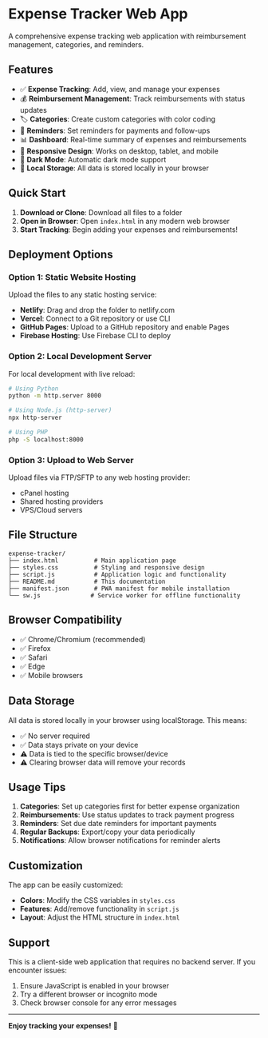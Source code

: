 # Expense Tracker Web App

A comprehensive expense tracking web application with reimbursement management, categories, and reminders.

## Features

- ✅ **Expense Tracking**: Add, view, and manage your expenses
- 💰 **Reimbursement Management**: Track reimbursements with status updates
- 🏷️ **Categories**: Create custom categories with color coding
- 🔔 **Reminders**: Set reminders for payments and follow-ups
- 📊 **Dashboard**: Real-time summary of expenses and reimbursements
- 📱 **Responsive Design**: Works on desktop, tablet, and mobile
- 🌙 **Dark Mode**: Automatic dark mode support
- 💾 **Local Storage**: All data is stored locally in your browser

## Quick Start

1. **Download or Clone**: Download all files to a folder
2. **Open in Browser**: Open `index.html` in any modern web browser
3. **Start Tracking**: Begin adding your expenses and reimbursements!

## Deployment Options

### Option 1: Static Website Hosting
Upload the files to any static hosting service:
- **Netlify**: Drag and drop the folder to netlify.com
- **Vercel**: Connect to a Git repository or use CLI
- **GitHub Pages**: Upload to a GitHub repository and enable Pages
- **Firebase Hosting**: Use Firebase CLI to deploy

### Option 2: Local Development Server
For local development with live reload:

```bash
# Using Python
python -m http.server 8000

# Using Node.js (http-server)
npx http-server

# Using PHP
php -S localhost:8000
```

### Option 3: Upload to Web Server
Upload files via FTP/SFTP to any web hosting provider:
- cPanel hosting
- Shared hosting providers
- VPS/Cloud servers

## File Structure

```
expense-tracker/
├── index.html          # Main application page
├── styles.css          # Styling and responsive design
├── script.js           # Application logic and functionality
├── README.md           # This documentation
├── manifest.json       # PWA manifest for mobile installation
└── sw.js              # Service worker for offline functionality
```

## Browser Compatibility

- ✅ Chrome/Chromium (recommended)
- ✅ Firefox
- ✅ Safari
- ✅ Edge
- ✅ Mobile browsers

## Data Storage

All data is stored locally in your browser using localStorage. This means:
- ✅ No server required
- ✅ Data stays private on your device
- ⚠️ Data is tied to the specific browser/device
- ⚠️ Clearing browser data will remove your records

## Usage Tips

1. **Categories**: Set up categories first for better expense organization
2. **Reimbursements**: Use status updates to track payment progress
3. **Reminders**: Set due date reminders for important payments
4. **Regular Backups**: Export/copy your data periodically
5. **Notifications**: Allow browser notifications for reminder alerts

## Customization

The app can be easily customized:
- **Colors**: Modify the CSS variables in `styles.css`
- **Features**: Add/remove functionality in `script.js`
- **Layout**: Adjust the HTML structure in `index.html`

## Support

This is a client-side web application that requires no backend server. If you encounter issues:
1. Ensure JavaScript is enabled in your browser
2. Try a different browser or incognito mode
3. Check browser console for any error messages

---

**Enjoy tracking your expenses!** 🎯
